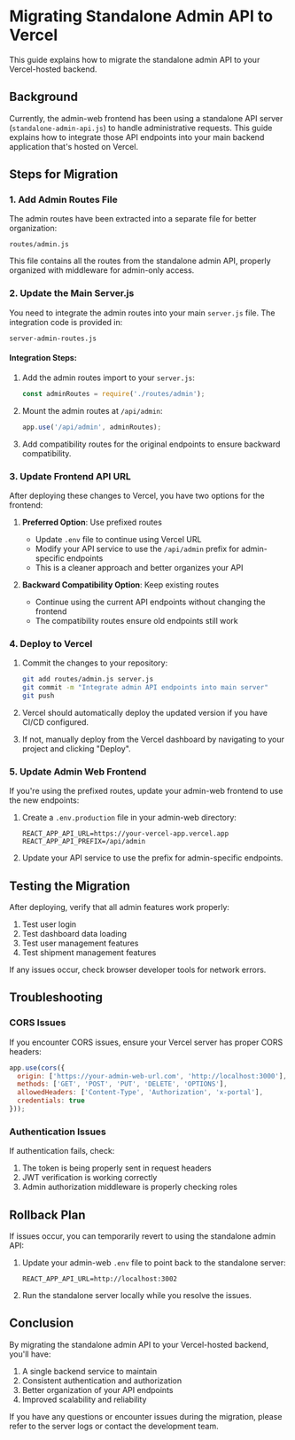 # Migrating Standalone Admin API to Vercel

This guide explains how to migrate the standalone admin API to your Vercel-hosted backend.

## Background

Currently, the admin-web frontend has been using a standalone API server (`standalone-admin-api.js`) to handle administrative requests. This guide explains how to integrate those API endpoints into your main backend application that's hosted on Vercel.

## Steps for Migration

### 1. Add Admin Routes File

The admin routes have been extracted into a separate file for better organization:

```
routes/admin.js
```

This file contains all the routes from the standalone admin API, properly organized with middleware for admin-only access.

### 2. Update the Main Server.js

You need to integrate the admin routes into your main `server.js` file. The integration code is provided in:

```
server-admin-routes.js
```

#### Integration Steps:

1. Add the admin routes import to your `server.js`:
   ```javascript
   const adminRoutes = require('./routes/admin');
   ```

2. Mount the admin routes at `/api/admin`:
   ```javascript
   app.use('/api/admin', adminRoutes);
   ```

3. Add compatibility routes for the original endpoints to ensure backward compatibility.

### 3. Update Frontend API URL

After deploying these changes to Vercel, you have two options for the frontend:

1. **Preferred Option**: Use prefixed routes
   - Update `.env` file to continue using Vercel URL
   - Modify your API service to use the `/api/admin` prefix for admin-specific endpoints
   - This is a cleaner approach and better organizes your API

2. **Backward Compatibility Option**: Keep existing routes
   - Continue using the current API endpoints without changing the frontend
   - The compatibility routes ensure old endpoints still work

### 4. Deploy to Vercel

1. Commit the changes to your repository:
   ```bash
   git add routes/admin.js server.js
   git commit -m "Integrate admin API endpoints into main server"
   git push
   ```

2. Vercel should automatically deploy the updated version if you have CI/CD configured.

3. If not, manually deploy from the Vercel dashboard by navigating to your project and clicking "Deploy".

### 5. Update Admin Web Frontend

If you're using the prefixed routes, update your admin-web frontend to use the new endpoints:

1. Create a `.env.production` file in your admin-web directory:
   ```
   REACT_APP_API_URL=https://your-vercel-app.vercel.app
   REACT_APP_API_PREFIX=/api/admin
   ```

2. Update your API service to use the prefix for admin-specific endpoints.

## Testing the Migration

After deploying, verify that all admin features work properly:

1. Test user login
2. Test dashboard data loading
3. Test user management features
4. Test shipment management features

If any issues occur, check browser developer tools for network errors.

## Troubleshooting

### CORS Issues

If you encounter CORS issues, ensure your Vercel server has proper CORS headers:

```javascript
app.use(cors({
  origin: ['https://your-admin-web-url.com', 'http://localhost:3000'],
  methods: ['GET', 'POST', 'PUT', 'DELETE', 'OPTIONS'],
  allowedHeaders: ['Content-Type', 'Authorization', 'x-portal'],
  credentials: true
}));
```

### Authentication Issues

If authentication fails, check:

1. The token is being properly sent in request headers
2. JWT verification is working correctly
3. Admin authorization middleware is properly checking roles

## Rollback Plan

If issues occur, you can temporarily revert to using the standalone admin API:

1. Update your admin-web `.env` file to point back to the standalone server:
   ```
   REACT_APP_API_URL=http://localhost:3002
   ```

2. Run the standalone server locally while you resolve the issues.

## Conclusion

By migrating the standalone admin API to your Vercel-hosted backend, you'll have:

1. A single backend service to maintain
2. Consistent authentication and authorization
3. Better organization of your API endpoints
4. Improved scalability and reliability

If you have any questions or encounter issues during the migration, please refer to the server logs or contact the development team. 